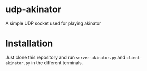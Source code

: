 # udp-akinator
A simple UDP socket used for playing akinator

# Installation
Just clone this repository and run `server-akinator.py` and `client-akinator.py` in the different terminals.
